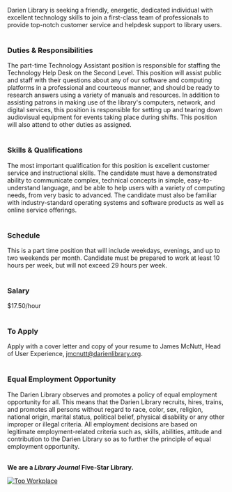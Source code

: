 Darien Library is seeking a friendly, energetic, dedicated individual with excellent technology skills to join a first-class team of professionals to provide top-notch customer service and helpdesk support to library users.
<br />
<br />

### Duties & Responsibilities
The part-time Technology Assistant position is responsible for staffing the Technology Help Desk on the Second Level. This position will assist public and staff with their questions about any of our software and computing platforms in a professional and courteous manner, and should be ready to research answers using a variety of manuals and resources. In addition to assisting patrons in making use of the library's computers, network, and digital services, this position is responsible for setting up and tearing down audiovisual equipment for events taking place during shifts. This position will also attend to other duties as assigned.
<br />
<br />

### Skills & Qualifications
The most important qualification for this position is excellent customer service and instructional skills. The candidate must have a demonstrated ability to communicate complex, technical concepts in simple, easy-to-understand language, and be able to help users with a variety of computing needs, from very basic to advanced. The candidate must also be familiar with industry-standard operating systems and software products as well as online service offerings.
<br />
<br />

### Schedule
This is a part time position that will include weekdays, evenings, and up to two weekends per month. Candidate must be prepared to work at least 10 hours per week, but will not exceed 29 hours per week.
<br />
<br />

### Salary
$17.50/hour
<br />
<br />

### To Apply
Apply with a cover letter and copy of your resume to James McNutt, Head of User Experience, [jmcnutt@darienlibrary.org](mailto:jmcnutt@darienlibrary.org "James McNutt").
<br />
<br />

### Equal Employment Opportunity
The Darien Library observes and promotes a policy of equal employment opportunity for all. This means that the Darien Library recruits, hires, trains, and promotes all persons without regard to race, color, sex, religion, national origin, marital status, political belief, physical disability or any other improper or illegal criteria. All employment decisions are based on legitimate employment-related criteria such as, skills, abilities, attitude and contribution to the Darien Library so as to further the principle of equal employment opportunity.
<br />
<br />

<div class="row margin-bottom-20">
	
**We are a _Library Journal_ Five-Star Library.**

<div class="col-md-3">
<a href="https://dar.to/2Re2Gd7"><img class="img-responsive" src="/uploads/logos/2018_top_places_to_work_award.jpg" alt="Top Workplace" /></a>
</div>
</div>